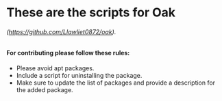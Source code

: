 # These are the scripts for Oak 
###### (https://github.com/Llawliet0872/oak). 
#### For contributing please follow these rules:
* Please avoid apt packages.
* Include a script for uninstalling the package.
* Make sure to update the list of packages and provide a description for the added package.
